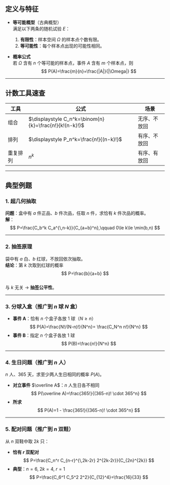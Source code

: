 ## 定义与特征
- **等可能概型**（古典概型）  
  满足以下两条的随机试验 $E$：
  1. **有限性**：样本空间 $\Omega$ 的样本点个数有限。  
  2. **等可能性**：每个样本点出现的可能性相同。

- **概率公式**  
  若 $\Omega$ 含有 $n$ 个等可能的样本点，事件 $A$ 含有 $m$ 个样本点，则  
  $$ P(A)=\frac{m}{n}=\frac{|A|}{|\Omega|} $$

---

## 计数工具速查
| 工具   | 公式                                                     | 场景     |
| ---- | ------------------------------------------------------ | ------ |
| 组合   | $\displaystyle C_n^k=\binom{n}{k}=\frac{n!}{k!(n-k)!}$ | 无序、不放回 |
| 排列   | $\displaystyle P_n^k=\frac{n!}{(n-k)!}$                | 有序、不放回 |
| 重复排列 | $\displaystyle n^k$                                    | 有序、有放回 |

---

## 典型例题

### 1. 超几何抽取
**问题**：盒中有 $a$ 件正品、$b$ 件次品，任取 $n$ 件，求恰有 $k$ 件次品的概率。  
**解**：  
$$ P=\frac{C_b^k C_a^{\,n-k}}{C_{a+b}^n},\qquad 0\le k\le \min(b,n) $$

---

### 2. 抽签原理
袋中有 $a$ 白、$b$ 红球，不放回依次抽取。  
**结论**：第 $k$ 次取到红球的概率  
$$ P=\frac{b}{a+b} $$  
与 $k$ 无关 → **抽签公平性**。

---

### 3. 分球入盒（推广到 $n$ 球 $N$ 盒）
- **事件 A**：恰有 $n$ 个盒子各放 1 球（$N\ge n$）  
  $$ P(A)=\frac{N!/(N-n)!}{N^n}= \frac{C_N^n n!}{N^n} $$  
- **事件 B**：指定 $n$ 个盒子各放 1 球  
  $$ P(B)=\frac{n!}{N^n} $$

---

### 4. 生日问题（推广到 $n$ 人）
$n$ 人、365 天，求至少两人生日相同的概率 $P(A)$。  
- **对立事件** $\overline A$：$n$ 人生日各不相同  
  $$ P(\overline A)=\frac{365!}{(365-n)! \cdot 365^n} $$  
- **所求**  
  $$ P(A)=1 - \frac{365!}{(365-n)! \cdot 365^n} $$
---

### 5. 配对问题（推广到 $n$ 双鞋）
从 $n$ 双鞋中取 $2k$ 只：
- **恰有 $r$ 双配对**  
  $$ P=\frac{C_n^r C_{n-r}^{\,2k-2r} 2^{2k-2r}}{C_{2n}^{2k}} $$
- **典型**：$n=6,\; 2k=4,\; r=1$  
  $$ P=\frac{C_6^1 C_5^2 2^2}{C_{12}^4}=\frac{16}{33} $$
